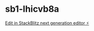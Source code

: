 # sb1-lhicvb8a

[Edit in StackBlitz next generation editor ⚡️](https://stackblitz.com/~/github.com/SPARK-RITHISH/sb1-lhicvb8a)
